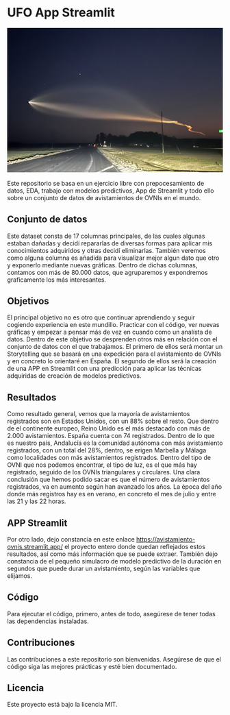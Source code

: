# UFO App Streamlit 

![OVNI_Imagen](OvniPortada.png)

Este repositorio se basa en un ejercicio libre con prepocesamiento de datos, EDA, trabajo con modelos predictivos, App de Streamlit y todo ello sobre un conjunto de datos de avistamientos de OVNIs en el mundo.

## Conjunto de datos

Este dataset consta de 17 columnas principales, de las cuales algunas estaban dañadas y decidí repararlas de diversas formas para aplicar mis conocimientos adquiridos y otras decidí eliminarlas. También veremos como alguna columna es añadida para visualizar mejor algun dato que otro y exponerlo mediante nuevas gráficas. Dentro de dichas columnas, contamos con más de 80.000 datos, que agruparemos y expondremos graficamente los más interesantes.

## Objetivos

El principal objetivo no es otro que continuar aprendiendo y seguir cogiendo experiencia en este mundillo. Practicar con el código, ver nuevas gráficas y empezar a pensar más de vez en cuando como un analísta de datos. Dentro de este objetivo se desprenden otros más en relación con el conjunto de datos con el que trabajamos. El primero de ellos será montar un Storytelling que se basará en una expedición para el avistamiento de OVNIs y en concreto lo orientaré en España. El segundo de ellos será la creación de una APP en Streamlit con una predicción para aplicar las técnicas adquiridas de creación de modelos predictivos. 

## Resultados

Como resultado general, vemos que la mayoría de avistamientos registrados son en Estados Unidos, con un 88% sobre el resto. Que dentro de el continente europeo, Reino Unido es el más destacado con más de 2.000 avistamientos. España cuenta con 74 registrados. Dentro de lo que es nuestro país, Andalucía es la comunidad autónoma con más avistamiento registrados, con un total del 28%, dentro, se erigen Marbella y Málaga como localidades con más avistamientos registrados. Dentro del tipo de OVNI que nos podemos encontrar, el tipo de luz, es el que más hay registrado, seguido de los OVNIs triangulares y circulares. Una clara conclusión que hemos podido sacar es que el número de avistamientos registrados, va en aumento según han avanzado los años. La época del año donde más registros hay es en verano, en concreto el mes de julio y entre las 21 y las 22 horas.

## APP Streamlit

Por otro lado, dejo constancia en este enlace https://avistamiento-ovnis.streamlit.app/ el proyecto entero donde quedan reflejados estos resultados, así como más información que se puede extraer. También dejo constancia de el pequeño simulacro de modelo predictivo de la duración en segundos que puede durar un avistamiento, según las variables que elijamos.

## Código

Para ejecutar el código, primero, antes de todo, asegúrese de tener todas las dependencias instaladas.

## Contribuciones

Las contribuciones a este repositorio son bienvenidas. Asegúrese de que el código siga las mejores prácticas y esté bien documentado.

## Licencia

Este proyecto está bajo la licencia MIT.